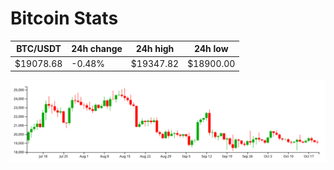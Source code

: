 # Bitcoin Stats

BTC/USDT|24h change|24h high|24h low|
|---|---|---|---|
|$19078.68|-0.48%|$19347.82|$18900.00|

<img src="./chart.svg">
